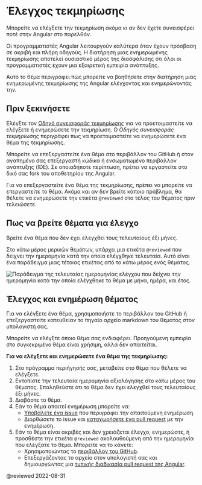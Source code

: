 # Έλεγχος τεκμηρίωσης

Μπορείτε να ελέγξετε την τεκμηρίωση ακόμα κι αν δεν έχετε συνεισφέρει ποτέ στην Angular στο παρελθόν.

Οι προγραμματιστές Angular λειτουργούν καλύτερα όταν έχουν πρόσβαση σε ακριβή και πλήρη οδηγούς. Η διατήρηση μιας ενημερωμένης τεκμηρίωσης αποτελεί ουσιαστικό μέρος της διασφάλισης ότι όλοι οι προγραμματιστές έχουν μια εξαιρετική εμπειρία ανάπτυξης.

Αυτό το θέμα περιγράφει πώς μπορείτε να βοηθήσετε στην διατήρηση μιας ενημερωμένης τεκμηρίωσης της Angular ελέγχοντας και ενημερώνοντάς την.

## Πριν ξεκινήσετε

Ελέγξτε τον [Οδηγό συνεισφοράς τεκμηρίωσης][AioDocContributorGuide] για να προετοιμαστείτε να ελέγξετε ή ενημερώσετε την τεκμηρίωση.
Ο *Οδηγός συνεισφοράς τεκμηρίωσης* περιγράφει πως να προετοιμαστείτε να ενημερώσετε ένα θέμα της τεκμηρίωσης.

Μπορείτε να επεξεργαστείτε ένα θέμα στο περιβάλλον του GitHub ή στον αγαπημένο σας επεξεργαστή κώδικα ή ενσωματωμένο περιβάλλον ανάπτυξης (IDE).
Σε οποιαδήποτε περίπτωση, πρέπει να εργαστείτε στο δικό σας fork του αποθετηρίου της Angular.

Για να επεξεργαστείτε ένα θέμα της τεκμηρίωσης, πρέπει να μπορείτε να επεργαστείτε το θέμα.
Ακόμα και αν δεν βρείτε κάποιο πρόβλημα, θα θέλετε να ενημερώσετε την ετικέτα `@reviewed` στο τέλος του θέματος πριν τελειώσετε.

## Πως να βρείτε θέματα για έλεγχο

Βρείτε ένα θέμα που δεν έχει ελεγχθεί τους τελευταίους έξι μήνες.

Στο κάτω μέρος μερικών θεμάτων, υπάρχει μια ετικέτα `@reviewed` που δείχνει την ημερομηνία κατά την οποία ελέγχθηκε τελευταία. 
Αυτό είναι ένα παράδειγμα μιας τέτοιας ετικέτας από το κάτω μέρος ενός θέματος.

<div class="lightbox">

<img alt="Παράδειγμα της τελευταίας ημερομηνίας ελέγχου που δείχνει την ημερομηνία κατά την οποία ελέγχθηκε το θέμα με μήνα, ημέρα, και έτος." src="generated/images/guide/contributors-guide/last-reviewed.png">

</div>

## Έλεγχος και ενημέρωση θέματος

Για να ελέγξετε ένα θέμα, χρησιμοποιήστε το περιβάλλον του GitHub ή επεξεργαστείτε κατευθείαν το πηγαίο αρχείο markdown του θέματος στον υπολογιστή σας.

Μπορείτε να ελέγξτε όποιο θέμα σας ενδιαφέρει.
Προηγούμενη εμπειρία στο συγκεκριμένο θέμα είναι χρήσιμη, αλλά δεν απαιτείται.

**Για να ελέγξετε και ενημερώσετε ένα θέμα της τεκμηρίωσης:**

1.  Στο πρόγραμμα περιήγησής σας, μεταβείτε στο θέμα που θέλετε να ελέγξετε.
2.  Εντοπίστε την τελευταία ημερομηνία αξιολόγησης στο κάτω μέρος του θέματος. Επαληθεύστε ότι το θέμα δεν έχει ελεγχθεί τους τελευταίους έξι μήνες.
3.  Διαβάστε το θέμα.
4.  Εάν το θέμα απαιτεί ενημέρωση μπορείτε να:
    *  [Υποβάλετε ένα issue][GithubAngularAngularBlobMainContributingMdSubmitIssue] που περιγράφει την απαιτούμενη ενημέρωση.
    *  Διορθώσετε το issue και [καταχωρήσετε ένα pull request][GithubAngularAngularBlobMainContributingMdSubmitPr] με την ενημέρωση.
5.  Εάν το θέμα είναι ακριβές και δεν χρειάζεται έλεγχο, ενημερώστε, ή προσθέστε την ετικέτα `@reviewed` ακολουθούμενη από την ημερομηνία που ελέγξατε το θέμα. Μπορείτε να το κάνετε:
    * Χρησιμοποιώντας το [περιβάλλον του GitHub][AioGuideUpdatingContentGithubUi].
    * Επεξεργάζοντας το αρχείο στον υπολογιστή σας και δημιουργώντας μια [τυπικής διαδικασία pull request της Angular][GithubAngularAngularBlobMainContributingMdSubmitPr].

<!-- links -->

[AioDocContributorGuide]: guide/contributors-guide-overview "Οδηγός συνεισφοράς τεκμηρίωσης | Angular"

[AioGuideReviewingContentReviewCriteria]: guide/reviewing-content#review-criteria "Κριτήρια αξιολόγησης - Reviewing content | Angular"

[AioGuideUpdatingContentGithubUi]: guide/updating-content-github-ui "Ενημέρωση θεμάτων από το περιβάλλον του GitHub | Angular"

<!-- external links -->

[GithubAngularAngularBlobMainContributingMd]: https://github.com/angular/angular/blob/main/CONTRIBUTING.md "Συνεισφέροντας στην Angular | angular/angular | Github"
[GithubAngularAngularBlobMainContributingMdSubmitIssue]: https://github.com/angular/angular/blob/main/CONTRIBUTING.md#submit-issue "Υποβολή issue - Συνεισφέροντας στην Angular | angular/angular | GitHub"
[GithubAngularAngularBlobMainContributingMdSubmitPr]: https://github.com/angular/angular/blob/main/CONTRIBUTING.md#submit-pr "Υποβολή Pull Request (PR) - Συνεισφέροντας στην Angular | angular/angular | GitHub"

<!-- end links -->

@reviewed 2022-08-31
